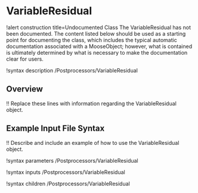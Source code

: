 # VariableResidual

!alert construction title=Undocumented Class
The VariableResidual has not been documented. The content listed below should be used as a starting point for
documenting the class, which includes the typical automatic documentation associated with a
MooseObject; however, what is contained is ultimately determined by what is necessary to make the
documentation clear for users.

!syntax description /Postprocessors/VariableResidual

## Overview

!! Replace these lines with information regarding the VariableResidual object.

## Example Input File Syntax

!! Describe and include an example of how to use the VariableResidual object.

!syntax parameters /Postprocessors/VariableResidual

!syntax inputs /Postprocessors/VariableResidual

!syntax children /Postprocessors/VariableResidual
